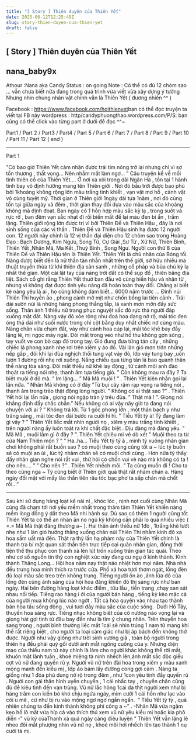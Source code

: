 ```yaml
---
title: "[ Story ] Thiên duyên của Thiên Yết"
date: 2025-06-12T12:25:49Z
slug: story-thien-duyen-cua-thien-yet
draft: false
---
```


## [ Story ] Thiên duyên của Thiên Yết

## nana_baby9x

Athour :Nana aka Candy 
Status : on going
Note : Có thể có đủ 12 chòm sao ... vẫn chưa biết nữa đang trong quá trình vừa viết vừa xây dựng ý tưởng  Nhưng nhìn chung nhân vật chính vẫn là Thiên Yết ( đương nhiên ^^ )
 
Facebook : https://www.facebook.com/hoithienyet
 ​bạn có thể đọc truyện ta viết tại FB này 
 ​wordpress : http/candyphuongthao.wordpress.com/​P/S: bạn cũng có thế click vào từng part ở dưới để đọc ^^~
 
Part1 / Part 2 / Part3 / Part4 / Part 5 / Part 6 / Part 7 / Part 8 / Part 9 / Part 10 / Part 11 / Part 12 ( end )
____________________
 
Part 1
 
"Có bao giờ Thiên Yết cảm nhận được trái tim nóng trở lại nhưng chỉ vì sợ tổn thương , thất vọng... Nên nhắm mắt làm ngơ...  ”​ 
Câu truyện kể về mối tình thiên cổ của Thiên Yết....​ 
Ở nơi xa xôi trong dải Ngân Hà , tồn tại 1 hành tinh bay vô định hướng mang tên Thiên giới . Nơi đó bầu trời được bao phủ bởi 1khoảng không rộng lớn màu trắng tinh khiết , vạn vật mơ hồ , cảnh vật vô cùng tuyệt mỹ. Thời gian ở Thiên giới 1ngày dài tựa 1năm , nơi đó cũng tồn tại giữa ngày và đêm , thời gian thay đổi dựa vào màu sắc của khoảng không mà định đoạt. Ban ngày có 1 hỗn hợp màu sắc kỳ lạ , trong suốt và rực rỡ , ban đêm vạn sắc nhạt đi rồi biến mất để lại màu đen bí ẩn , trầm lặng.​ ​Thiên giới rộng lớn được trị vì bởi Thiên Đế và Thiên Hậu , đây là nơi sinh sống của các vị thần . Thiên Đế và Thiên Hậu sinh hạ được 12 người con. 12 người này chính là 12 vị thần đại diện cho 12 chòm sao trong Hoàng Đạo : Bạch Dương, Kim Ngưu, Song Tử, Cự Giải ,Sư Tử , Xử Nữ, Thiên Bình, Thiên Yết ,Nhân Mã, Ma Kết ,Thuỷ Bình , Song Ngư.​ ​Người con thứ 8 của Thiên Đế và Thiên Hậu tên là Thiên Yết. Thiên Yết là chủ nhân của Bóng tối. Nàng được biết đến là nữ thần tàn nhẫn nhất trên thế giới, sở hữu nhiều ma thuật truyền thừa từ khi thiên địa sản sanh , những cổ pháp và bùa chú kỳ lạ nhất thế gian. Một cái lật tay của nàng trời đất có thể sụp đổ , thiên băng địa liệt. Sách cổ ghi rằng Thiên Yết thuở ban đầu vô cùng hiền hậu và nhân từ , nhưng vì không đạt được tình yêu nàng đã hoàn toàn thay đổi. Chẳng ai biết kẻ nàng yêu là ai , họ cũng không dám biết...​ ​6000 năm trước ...​ ​Đỉnh núi Thiên Thi huyền ảo , phong cảnh mờ mịt như chốn bồng lai tiên cảnh . Trải dài sườn núi là những hàng phong thẳng tắp, lá xanh mơn mởn đầy sức sống. Thân ảnh 1 thiếu nữ trang phục nguyệt sắc đỏ rực thả người đáp xuống mặt đất. Nàng váy đỏ xòe rộng như đoá hoa đang nở rộ, mái tóc đen óng thả dài như suối nước trong chỉ cột bằng duy nhất chiếc nơ cùng màu. Nàng chân vừa chạm đất, váy như cánh hoa cúp lại, mái tóc khẽ bay đầy lặng lẽ, mị ngọc mày ngài. Đôi mắt trong veo như hồ thu không gợn sóng , tay vuốt ve con bò cạp đỏ trong tay. Gió đung đưa từng tán cây , những chiếc lá phong xanh nhẹ rơi trên xiêm y áo đỏ. Vài làn gió mơn trớn những nếp gấp , đôi khi lại đùa nghịch thổi tung vạt váy đỏ, lớp váy tung bay ,uốn lượn 1 đường rồi nhẹ rơi xuống. Nắng chiếu qua từng tán lá bao quanh thân thể nàng tỏa sáng. Đôi mắt thiếu nữ khẽ lay động , từ cánh môi anh đào thoát ra tiếng nói nhẹ, thanh âm tựa tiếng gió.​ ​” Còn không mau ra đây ? Ta biết muội ở đó mà. ”​ ​Im lặng...​ ​” Mã Mã muội ! ” . Thiên Yết kiên nhẫn gọi lại lần nữa.​ ​” Nhân Mã không có ở đây ”​Từ bụi cây rậm rạp vọng ra tiếng nói , thanh âm trong trẻo thật động lòng người.​ ​” Không có ai thật sao ?” . Thiên Yết hỏi lại lần nữa , giọng nói ngập tràn ý trêu đùa.​ ​” Thật mà ! ”. Giọng nói khẳng định đầy chắc chắn.​ ​” Nếu không có ai vậy nãy giờ ta đang nói chuyện với ai ? ”​ ​Không trả lời. Từ 1 gốc phong lớn , một thân bạch y như trăng sáng , mái tóc đen dài bước ra cười hì hì.​ ​” Tiểu Yết tỷ à! Tỷ đang làm gì vậy ? ”​ ​Thiên Yết liếc mắt nhìn người nọ , xiêm y màu trắng tinh khiết , trên người nàng ấy luôn toát ra khí chất đặc biệt . Dịu dàng mà đáng yêu.​ ​” Mã Mã , muội làm gì ở đây ? ”. Thiên Yết chiêu mi vẻ dò xét ” Muội theo ta từ cửa Nam Thiên môn ? ”​ ​” Ha..ha... Tiểu Yết tỷ tỷ à , mình tỷ xuống nhân gian chơi không phải rất buồn sao ? có muội theo cùng cũng tốt a ~ lúc tỷ buồn sẽ có muội an ủi , lúc tỷ nhàm chán sẽ có muội chơi cùng . Hơn nữa tỷ thấy đấy nhân gian nghe nói rất vui , thử hỏi có chốn vui vẻ nào mà không có ta ! cho nên.... ”​ ​” Cho nên ?” . Thiên Yết nhếch môi.​ ​” Ta cũng muốn đi ! Cho ta theo cùng nga ~ Tỷ cũng biết ở Thiên giới quả thật rất nhàm chán a. Hàng ngày đối mặt với mấy lão thần tiên râu tóc bạc phơ ta sắp chán mà chết rồi...”​ 
 
_______________
 
Sau khi sử dụng hàng loạt kế nài nỉ , khóc lóc , nịnh nọt cuối cùng Nhân Mã cũng đã chạm tới nơi yếu mềm nhất trong thâm tâm Thiên Yết khiến nàng mềm lòng đồng ý dắt theo Mã nhi hành sự.​ ​Dù sao có thêm 1 người cũng tốt Thiên Yết ta có thể an nhàn ăn no ngủ kỹ không cần phải lo quá nhiều việc ​( =.= Mã Mã thật đáng thương a~ ).​ ​Hai thân ảnh thiếu nữ 1đỏ , 1trắng khẽ lướt nhẹ như 1 làn gió hướng thẳng xuống chân núi Thiên Thi nhằm kinh đô xa hoa sầm uất mà đến. Thật ra thỳ lần hạ phàm này của Thiên Yết chính là thanh tra bí mật quan sát thần tiên trực tiếp cai quản nhân gian, đồng thời tiện thể thu phục con thanh xà lén lút trốn xuống trần gian tác quái. Theo như cơ số nguồn tin thỳ con nghiệt xúc này đang cư ngụ ở kinh thành.​ ​Kinh thành Thăng Long...​ ​Hội hoa năm nay thật náo nhiệt hơn mọi năm. Nhà nhà đều trưng hoa mình thích ra trước cửa. Phố xá hoa tươi thơm ngát, lồng đèn đủ loại màu sắc treo trên không trung. Tiếng người ồn ào ,ánh lửa đỏ của lồng đèn cũng ánh sáng của hội hoa đăng khiến đô thị sáng rực như ban ngày. Hai bên đường hàng loạt khác điếm , tửu lầu , tiền trang ,chạy san sát nhau nối tiếp. Tiếng rao hàng í ới của người bán hàng , tiếng kỳ kèo mặc cả của người mua không lúc nào ngớt . Tất cả hòa quyện vào nhau tạo thành bản hòa tấu sống động , vui tươi đầy màu sắc của cuộc sống. ​ ​Dưới Hồ Tây, thuyền hoa sáng rực. Tiếng nhạc không biết của cô nương nào vọng lại và giọng hát gợi tình từ đâu bay đến như là tìm ý chung nhân.​ ​Trên thuyền hoa sang trọng , người bình thường liếc mắt 1cái sẽ nhìn trúng 1 nam tử mang khí thế rất riêng biệt , cho người ta loại cảm giác như bị áp bách đến không thở được. Người như vậy giống như trời sinh vương giả , toàn bộ người trong thiên hạ đều phải quỳ gối dưới ánh mắt ngông cuồng của y. Nhưng diện mạo của thiếu nam tử này chính là làm cho người khác không thể rời mắt, khuôn mặt lãnh tuấn , khoé miệng tà nịnh nhếch lên,ánh mắt sắc độc giễu cợt vũ nữ đang quyến rũ y. Người vũ nữ trên đài hoa trong xiêm y màu xanh mỏng manh đến kiều mị , lớp áo bám lấy đường cong gợi cảm . Nàng ta giống như 1 đóa phù dung nở rộ trong đêm , như 1con yêu tinh đầy quyến rũ . Người con gái thân hình uyển chuyển , 1 cái nhấc tay , chuyển chân cũng đủ để kiêu tình đến vạn trùng. Vũ nữ lắc hông 1cái da thịt người xem như bị hàng trăm con kiến bò khó chịu ngứa ngáy, mỉm cười 1 cái hồn như lạc vào cõi u mê , cứ như bị ru vào mộng ngơ ngơ ngẩn ngẩn. ​ ​” Tiểu Yết tỷ tỷ , quả nhiên chúng ta đến kinh thành không phí công a ~” . -Nhân Mã vừa ngậm kẹo hồ lô mắt vừa híp cả vào thích thú xem vũ nữ yêu kiều mị hoặc kia phô diễn -” vũ kỹ củaThanh xà quả ngày càng điêu luyện ”​ ​Thiên Yết vẫn lặng lẽ nheo đôi mắt phượng nhìn vũ nữ nọ , khoé môi hơi nhếch lên tạo thành 1 nụ cười tà mị.​ 
 ​